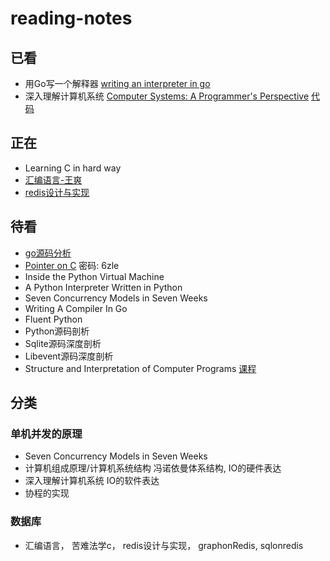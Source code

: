 # reading-notes

## 已看
- 用Go写一个解释器 [writing an interpreter in go](https://github.com/OhBonsai/reading-notes/blob/master/writing-an-interpreter-in-Go/writing-an-interpreter-in-Go.pdf)
- 深入理解计算机系统 [Computer Systems: A Programmer's Perspective](https://github.com/OhBonsai/reading-notes/blob/master/a-programmers-perspective-prentice-hall/a-programmers-perspective-prentice-hall.pdf)  [代码](http://csapp.cs.cmu.edu/public/code.html)

## 正在
- Learning C in hard way
- [汇编语言-王爽]() 
- [redis设计与实现](https://pan.baidu.com/s/1zodfxpfsvzGiW5v7LYWCcQ)

## 待看
- [go源码分析](https://github.com/qyuhen/book/blob/master/Go%201.5%20%E6%BA%90%E7%A0%81%E5%89%96%E6%9E%90%20%EF%BC%88%E4%B9%A6%E7%AD%BE%E7%89%88%EF%BC%89.pdf)
- [Pointer on C](https://pan.baidu.com/s/19fO3yW7XSQl4kZpEZwciqQ)  密码: 6zle
- Inside the Python Virtual Machine
- A Python Interpreter Written in Python
- Seven Concurrency Models in Seven Weeks
- Writing A Compiler In Go
- Fluent Python
- Python源码剖析
- Sqlite源码深度剖析
- Libevent源码深度剖析
- Structure and Interpretation of Computer Programs [课程](https://ocw.mit.edu/courses/electrical-engineering-and-computer-science/6-001-structure-and-interpretation-of-computer-programs-spring-2005/video-lectures/)

## 分类

### 单机并发的原理
- Seven Concurrency Models in Seven Weeks
- 计算机组成原理/计算机系统结构  冯诺依曼体系结构, IO的硬件表达
- 深入理解计算机系统 IO的软件表达
- 协程的实现

### 数据库
- 汇编语言， 苦难法学c， redis设计与实现， graphonRedis, sqlonredis
